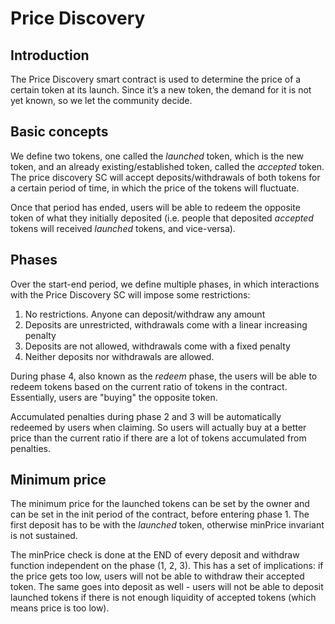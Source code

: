 # Price Discovery

## Introduction

The Price Discovery smart contract is used to determine the price of a certain token at its launch. Since it’s a new token, the demand for it is not yet known, so we let the community decide.

## Basic concepts

We define two tokens, one called the _launched_ token, which is the new token, and an already existing/established token, called the _accepted_ token. The price discovery SC will accept deposits/withdrawals of both tokens for a certain period of time, in which the price of the tokens will fluctuate.

Once that period has ended, users will be able to redeem the opposite token of what they initially deposited (i.e. people that deposited _accepted_ tokens will received _launched_ tokens, and vice-versa).  

## Phases

Over the start-end period, we define multiple phases, in which interactions with the Price Discovery SC will impose some restrictions:

1) No restrictions. Anyone can deposit/withdraw any amount
2) Deposits are unrestricted, withdrawals come with a linear increasing penalty
3) Deposits are not allowed, withdrawals come with a fixed penalty
4) Neither deposits nor withdrawals are allowed.

During phase 4, also known as the _redeem_ phase, the users will be able to redeem tokens based on the current ratio of tokens in the contract. Essentially, users are "buying" the opposite token.

Accumulated penalties during phase 2 and 3 will be automatically redeemed by users when claiming. So users will actually buy at a better price than the current ratio if there are a lot of tokens accumulated from penalties.

## Minimum price

The minimum price for the launched tokens can be set by the owner and can be set in the init period of the contract, before entering phase 1. The first deposit has to be with the _launched_ token, otherwise minPrice invariant is not sustained.

The minPrice check is done at the END of every deposit and withdraw function independent on the phase (1, 2, 3). This has a set of implications: if the price gets too low, users will not be able to withdraw their accepted token. The same goes into deposit as well - users will not be able to deposit launched tokens if there is not enough liquidity of accepted tokens (which means price is too low).
